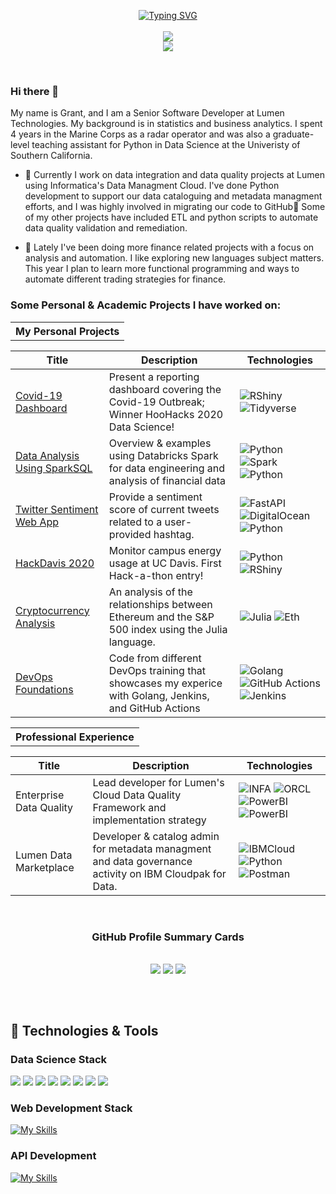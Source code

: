 
<p align="center">
<a href="https://github.com/drkostas">
    <img src="https://readme-typing-svg.demolab.com?font=Calbri&size=20&duration=2000&pause=100&multiline=true&width=500&height=80&lines=Grant+Smith;Developer+%7C+Statistics+%7C+Data+Quality;+%7C+Big+Data+Analytics+%7C+Data+Privacy+%7C+NLP" alt="Typing SVG" />
</a>
  <br/>
  <br/>
  
  <a href="https://www.linkedin.com/in/ggosmith/">
    <img src="https://img.shields.io/badge/-Linkedin-blue?style=flat-square&logo=linkedin">
</a>
    <br/>
    <a href="https://github.com/ggsmith842">
    <img src="https://github-stats-alpha.vercel.app/api?username=ggsmith842&cc=D8DEE9&ic=5E81AC">
</a>
  </p>

<!--
**ggsmith842/ggsmith842** is a ✨ _special_ ✨ repository because its `README.md` (this file) appears on your GitHub profile.

Here are some ideas to get you started:

- 🔭 I’m currently working on ...
- 🌱 I’m currently learning ...
- 👯 I’m looking to collaborate on ...
- 🤔 I’m looking for help with ...
- 💬 Ask me about ...
- 📫 How to reach me: ...
- 😄 Pronouns: ...
- ⚡ Fun fact: ...
-->

<br>

### Hi there 👋

My name is Grant, and I am a Senior Software Developer at Lumen Technologies. My background is in statistics and business analytics. I spent 4 years in the Marine Corps as a radar operator and was also a graduate-level teaching assistant for Python in Data Science at the Univeristy of Southern California. <br>

- 🔭 Currently I work on data integration and data quality projects at Lumen using Informatica's Data Managment Cloud. I've done Python development to support our data cataloguing and metadata managment efforts, and I was highly involved in migrating our code to GitHub🙂 Some of my other projects have included ETL and python scripts to automate data quality validation and remediation. 

- 🌱 Lately I've been doing more finance related projects with a focus on analysis and automation. I like exploring new languages subject matters. This year I plan to learn more functional programming and ways to automate different trading strategies for finance. 

### Some Personal & Academic Projects I have worked on:

<table>
<tr align="center"><th>My Personal Projects </th></tr>

|Title | Description | Technologies|
|--|--|--|
| [Covid-19 Dashboard](https://github.com/ggsmith842/Covid19-proj) | Present a reporting dashboard covering the Covid-19 Outbreak; Winner HooHacks 2020 Data Science! | ![RShiny](https://img.shields.io/badge/R+Shiny-white?style=flat-square&logo=r&logoColor=blue) ![Tidyverse](https://img.shields.io/badge/Tidyverse-white?style=flat-square&logo=tidyverse&logoColor=black) |
| [Data Analysis Using SparkSQL](https://github.com/ggsmith842/Data-Analysis-using-Spark-SQL) | Overview & examples using Databricks Spark for data engineering and analysis of financial data | ![Python](https://img.shields.io/badge/Databricks-white?style=flat-square&logo=databricks) ![Spark](https://img.shields.io/badge/Spark-white?style=flat-square&logo=apachespark) ![Python](https://img.shields.io/badge/Python-white?style=flat-square&logo=python) |
| [Twitter Sentiment Web App](https://github.com/ggsmith842/sentiment-api-hum) | Provide a sentiment score of current tweets related to a user-provided hashtag. | ![FastAPI](https://img.shields.io/badge/FastAPI-white?style=flat-square&logo=fastapi) ![DigitalOcean](https://img.shields.io/badge/DigitalOcean-white?style=flat-square&logo=digitalocean) ![Python](https://img.shields.io/badge/Plotly-white?style=flat-square&logo=plotly&logoColor=black) |
| [HackDavis 2020](https://github.com/ggsmith842/HackDavis20) | Monitor campus energy usage at UC Davis. First Hack-a-thon entry! | ![Python](https://img.shields.io/badge/Python-white?style=flat-square&logo=python) ![RShiny](https://img.shields.io/badge/R+Shiny-white?style=flat-square&logo=r&logoColor=blue)|
| [Cryptocurrency Analysis](https://github.com/ggsmith842/CIC-Analysis) | An analysis of the relationships between Ethereum and the S&P 500 index using the Julia language. | ![Julia](https://img.shields.io/badge/Julia-white?style=flat-square&logo=julia) ![Eth](https://img.shields.io/badge/ETH-white?style=flat-square&logo=ethereum&logoColor=black) |
| [DevOps Foundations](https://github.com/ggsmith842/DevOps-Foundations) | Code from different DevOps training that showcases my experice with Golang, Jenkins, and GitHub Actions | ![Golang](https://img.shields.io/badge/Golang-white?style=flat-square&logo=go) ![GitHub Actions](https://img.shields.io/badge/Actions-white?style=flat-square&logo=githubactions&logoColor=black) ![Jenkins](https://img.shields.io/badge/Jenkins-white?style=flat-square&logo=jenkins&logoColor=black) |
</td><td>  </table>

<table>
<tr><th> Professional Experience </th></tr>

|Title | Description | Technologies|
|--|--|--|
| Enterprise Data Quality | Lead developer for Lumen's Cloud Data Quality Framework and implementation strategy | ![INFA](https://img.shields.io/badge/Informatica-white?style=flat-square&logo=informatica) ![ORCL](https://img.shields.io/badge/Oracle-white?style=flat-square&logo=oracle&logoColor=black) ![PowerBI](https://img.shields.io/badge/PowerBI-white?style=flat-square&logo=powerbi) ![PowerBI](https://img.shields.io/badge/Redhat-white?style=flat-square&logo=redhat&logoColor=red)|
| Lumen Data Marketplace | Developer & catalog admin for metadata managment and data governance activity on IBM Cloudpak for Data. | ![IBMCloud](https://img.shields.io/badge/IBM-white?style=flat-square&logo=ibmcloud&logoColor=black) ![Python](https://img.shields.io/badge/Python-white?style=flat-square&logo=python) ![Postman](https://img.shields.io/badge/Postman-white?style=flat-square&logo=postman) |


</td><td>
</table>


<div align="center">
    <br>
   <h3>GitHub Profile Summary Cards</h1> <br>
  <img src="http://github-profile-summary-cards.vercel.app/api/cards/profile-details?username=ggsmith842&theme=prussian">
  <img src="http://github-profile-summary-cards.vercel.app/api/cards/repos-per-language?username=ggsmith842&theme=prussian">
  <img src="http://github-profile-summary-cards.vercel.app/api/cards/most-commit-language?username=ggsmith842&theme=prussian">
</div>

##
<br>

## 🔧 Technologies & Tools

### Data Science Stack
![](https://img.shields.io/badge/Python-3776AB?style=for-the-badge&logo=python&logoColor=white) ![](https://img.shields.io/badge/scikit_learn-F7931E?style=for-the-badge&logo=scikit-learn&logoColor=white) 
![](https://img.shields.io/badge/PostgreSQL-316192?style=for-the-badge&logo=postgresql&logoColor=white) 
![](https://img.shields.io/badge/R-276DC3?style=for-the-badge&logo=r&logoColor=white) 
![](https://img.shields.io/badge/Julia-9558B2?style=for-the-badge&logo=julia&logoColor=white) 
![](https://img.shields.io/badge/MongoDB-4EA94B?style=for-the-badge&logo=mongodb&logoColor=white) 
![](https://img.shields.io/badge/Google_Cloud-4285F4?style=for-the-badge&logo=google-cloud&logoColor=white)
![](https://img.shields.io/badge/Apache_Spark-FFFFFF?style=for-the-badge&logo=apachespark&logoColor=#E35A16) <br>

### Web Development Stack
[![My Skills](https://skillicons.dev/icons?i=postgres,python,django,javascript,bootstrap,css,heroku)](https://skillicons.dev)

### API Development
[![My Skills](https://skillicons.dev/icons?i=linux,python,fastapi,docker,heroku)](https://skillicons.dev)
